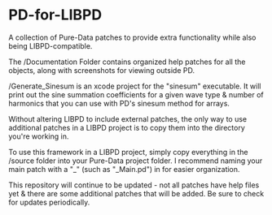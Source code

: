 # PD-for-LIBPD
A collection of Pure-Data patches to provide extra functionality while also being LIBPD-compatible.  

The /Documentation Folder contains organized help patches for all the objects, along with screenshots for viewing outside PD.

/Generate_Sinesum is an xcode project for the "sinesum" executable.  It will print out the sine summation coefficients for a given wave type & number of harmonics that you can use with PD's sinesum method for arrays.

Without altering LIBPD to include external patches, the only way to use additional patches in a LIBPD project is to copy them into the directory you're working in.

To use this framework in a LIBPD project, simply copy everything in the /source folder into your Pure-Data project folder.  I recommend naming your main patch with a "_" (such as "_Main.pd") in for easier organization.


This repository will continue to be updated - not all patches have help files yet & there are some additional patches that will be added. Be sure to check for updates periodically.